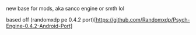 new base for mods, aka sanco engine or smth lol

based off (randomxdp pe 0.4.2 port)[https://github.com/Randomxdp/Psych-Engine-0.4.2-Android-Port]